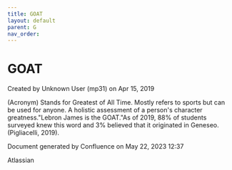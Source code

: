 ```yaml
---
title: GOAT
layout: default
parent: G
nav_order:
---
```


# GOAT

Created by  Unknown User (mp31) on Apr 15, 2019

(Acronym) Stands for Greatest of All Time. Mostly refers to sports but can be used for anyone. A holistic assessment of a person's character greatness.&quot;Lebron James is the GOAT.&quot;As of 2019, 88% of students surveyed knew this word and 3% believed that it originated in Geneseo. (Pigliacelli, 2019).

Document generated by Confluence on May 22, 2023 12:37

Atlassian
